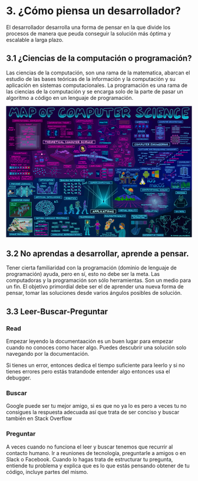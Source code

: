 # 3. ¿Cómo piensa un desarrollador?

El desarrollador desarrolla una forma de pensar en la que divide los procesos de
manera que peuda conseguir la solución más óptima y escalable a larga plazo.


## 3.1 ¿Ciencias de la computación o programación?

Las ciencias de la computación, son una rama de la matematica, abarcan el
estudio de las bases teóricas de la información y la computación y su
aplicación en sistemas computacionales. La programación es una rama de las
ciencias de la computación y se encarga solo de la parte de pasar un algoritmo
a código en un lenguaje de programación.

![](./images/computer-science.png)

## 3.2 No aprendas a desarrollar, aprende a pensar.

Tener cierta familiaridad con la programación (dominio de lenguaje de
programación) ayuda, pero en sí, esto no debe ser la meta. Las computadoras y
la programación son sólo herramientas. Son un medio para un fin.
El objetivo primordial debe ser el de aprender una nueva forma de pensar,
tomar las soluciones desde varios ángulos posibles de solución.

## 3.3 Leer-Buscar-Preguntar

### Read

Empezar leyendo la documentaación es un buen lugar para empezar cuando no
conoces como hacer algo. Puedes descubrir una solución solo navegando por la
documentación.

Si tienes un error, entonces dedica el tiempo suficiente para leerlo y si no
tienes errores pero estás tratandode entender algo entonces usa el debugger.

### Buscar

Google puede ser tu mejor amigo, si es que no ya lo es pero a veces tu no
consigues la respuesta adecuada así que trata de ser conciso y buscar también en
Stack Overflow

### Preguntar

A veces cuando no funciona el leer y buscar tenemos que recurrir al contacto
humano. Ir a reuniones de tecnología, preguntarle a amigos o en Slack o
Facebook. Cuando lo hagas trata de estructurar tu pregunta, entiende tu problema
y explica que es lo que estás pensando obtener de tu código, incluye partes del
mismo.

